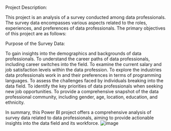 Project Description:

This project is an analysis of a survey conducted among data professionals. The survey data encompasses various aspects related to the roles, experiences, and preferences of data professionals. The primary objectives of this project are as follows:

Purpose of the Survey Data:

To gain insights into the demographics and backgrounds of data professionals.
To understand the career paths of data professionals, including career switches into the field.
To examine the current salary and job satisfaction levels within the data profession.
To explore the industries data professionals work in and their preferences in terms of programming languages.
To assess the challenges faced by individuals breaking into the data field.
To identify the key priorities of data professionals when seeking new job opportunities.
To provide a comprehensive snapshot of the data professional community, including gender, age, location, education, and ethnicity.

In summary, this Power BI project offers a comprehensive analysis of survey data related to data professionals, aiming to provide actionable insights into the data field and its workforce.
![image](https://github.com/sivagn98/PowerBi_dashboard_project/assets/118059234/53774287-002d-4a31-bfc8-4a94dc5f5ffd)

